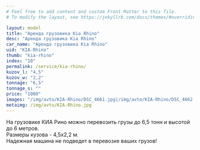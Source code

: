```yaml
---
# Feel free to add content and custom Front Matter to this file.
# To modify the layout, see https://jekyllrb.com/docs/themes/#overriding-theme-defaults

layout: model
title: "Аренда грузовика Kia Rhino"
desc: "Аренда грузовика Kia Rhino"
car_name: "Аренда грузовика Kia Rhino"
uid: "KIA-Rhino"
thumb: "kia-rhino"
index: "10"
permalink: /service/kia-rhino/
kuzov_l: "4,5"
kuzov_w: "2,2"
tonnage: "6,5"
tonnage_s: ""
price: "1000"
images: "/img/avto/KIA-Rhino/DSC_4661.jpg|/img/avto/KIA-Rhino/DSC_4662.jpg|/img/avto/KIA-Rhino/DSC_4665.jpg"
metaimg: /img/avto/KIA-Rhino.jpg
---
```


На грузовике КИА Рино можно перевозить грузы до 6,5 тонн и высотой до 6 метров.  
Размеры кузова - 4,5х2,2 м.  
Надежная машина не подведет в перевозке ваших грузов!  